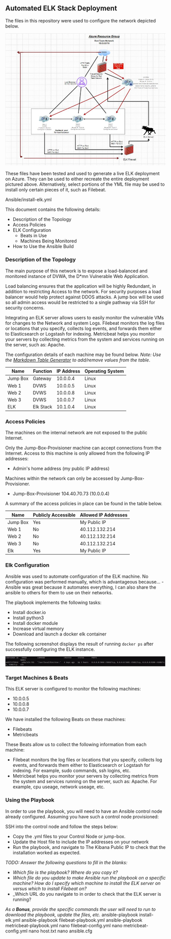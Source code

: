 ## Automated ELK Stack Deployment

The files in this repository were used to configure the network depicted below.

![TODO: Update the path with the name of your diagram](https://github.com/crutchj/Cyber-Security-Bootcamp/blob/a5d9ad5c786f00c5d62d5055990656caa4157fca/Diagrams/Azure%20Resource%20Group.JPG)


These files have been tested and used to generate a live ELK deployment on Azure. They can be used to either recreate the entire deployment pictured above. Alternatively, select portions of the YML file may be used to install only certain pieces of it, such as Filebeat.

  Ansible/install-elk.yml

This document contains the following details:
- Description of the Topology
- Access Policies
- ELK Configuration
  - Beats in Use
  - Machines Being Monitored
- How to Use the Ansible Build


### Description of the Topology

The main purpose of this network is to expose a load-balanced and monitored instance of DVWA, the D*mn Vulnerable Web Application.

Load balancing ensures that the application will be highly Redundant, in addition to restricting Access to the network.
For security purposes a load balancer would help protect against DDOS attacks. A jump box will be used so all admin access would be restricted to a single pathway via SSH for security concerns. 

Integrating an ELK server allows users to easily monitor the vulnerable VMs for changes to the Network and system Logs.
Filebeat monitors the log files or locations that you specify, collects log events, and forwards them either to Elasticsearch or Logstash for indexing.
Metricbeat helps you monitor your servers by collecting metrics from the system and services running on the server, such as: Apache.

The configuration details of each machine may be found below.
_Note: Use the [Markdown Table Generator](http://www.tablesgenerator.com/markdown_tables) to add/remove values from the table_.

| Name     | Function | IP Address | Operating System |
|----------|----------|------------|------------------|
| Jump Box | Gateway  | 10.0.0.4   | Linux            |
| Web 1    | DVWS     | 10.0.0.5   | Linux            |    
| Web 2    | DVWS     | 10.0.0.8   | Linux            |
| Web 3    | DVWS     | 10.0.0.7   | Linux            |
| ELK      | Elk Stack| 10.1.0.4   | Linux            |

### Access Policies

The machines on the internal network are not exposed to the public Internet. 

Only the Jump-Box-Provisioner machine can accept connections from the Internet. Access to this machine is only allowed from the following IP addresses:
- Admin's home address (my public IP address)

Machines within the network can only be accessed by Jump-Box-Provisioner.
- Jump-Box-Provisioner  104.40.70.73 (10.0.0.4)

A summary of the access policies in place can be found in the table below.

| Name     | Publicly Accessible | Allowed IP Addresses |
|----------|---------------------|----------------------|
| Jump Box |     Yes             | My Public IP         |
| Web 1    |     No              | 40.112.132.214       |
| Web 2    |     No              | 40.112.132.214       |
| Web 3    |     No              | 40.112.132.214       |
| Elk      |     Yes             | My Public IP         |


### Elk Configuration

Ansible was used to automate configuration of the ELK machine. No configuration was performed manually, which is advantageous because...
-Ansible was great because it automates everything, I can also share the ansible to others for them to use on their networks.

The playbook implements the following tasks:
- Install docker.io 
- Install python3
- Install docker module
- Increase virtual memory
- Download and launch a docker elk container

The following screenshot displays the result of running `docker ps` after successfully configuring the ELK instance.

![TODO: Update the path with the name of your screenshot of docker ps output](https://github.com/crutchj/Cyber-Security-Bootcamp/blob/main/Diagrams/Docker-PS.JPG)

### Target Machines & Beats
This ELK server is configured to monitor the following machines:
- 10.0.0.5
- 10.0.0.8
- 10.0.0.7

We have installed the following Beats on these machines:
- Filebeats
- Metricbeats

These Beats allow us to collect the following information from each machine:
- Filebeat monitors the log files or locations that you specify, collects log events, and forwards them either to Elasticsearch or Logstash for indexing. For example, sudo commands, ssh logins, etc.   
- Metricbeat helps you monitor your servers by collecting metrics from the system and services running on the server, such as: Apache. For example, cpu useage, network useage, etc.

### Using the Playbook
In order to use the playbook, you will need to have an Ansible control node already configured. Assuming you have such a control node provisioned: 

SSH into the control node and follow the steps below:
- Copy the .yml files to your Control Node or jump-box.
- Update the Host file to include the IP addresses on your network
- Run the playbook, and navigate to The Kibana Public IP to check that the installation worked as expected.

_TODO: Answer the following questions to fill in the blanks:_
- _Which file is the playbook? Where do you copy it?_
- _Which file do you update to make Ansible run the playbook on a specific machine? How do I specify which machine to install the ELK server on versus which to install Filebeat on?_
- _Which URL do you navigate to in order to check that the ELK server is running?

_As a **Bonus**, provide the specific commands the user will need to run to download the playbook, update the files, etc._
ansible-playbook install-elk.yml
ansible-playbook filebeat-playbook.yml
ansible-playbook metricbeat-playbook.yml
nano filebeat-config.yml
nano metricbeat-config.yml
nano host.txt
nano ansible.cfg
